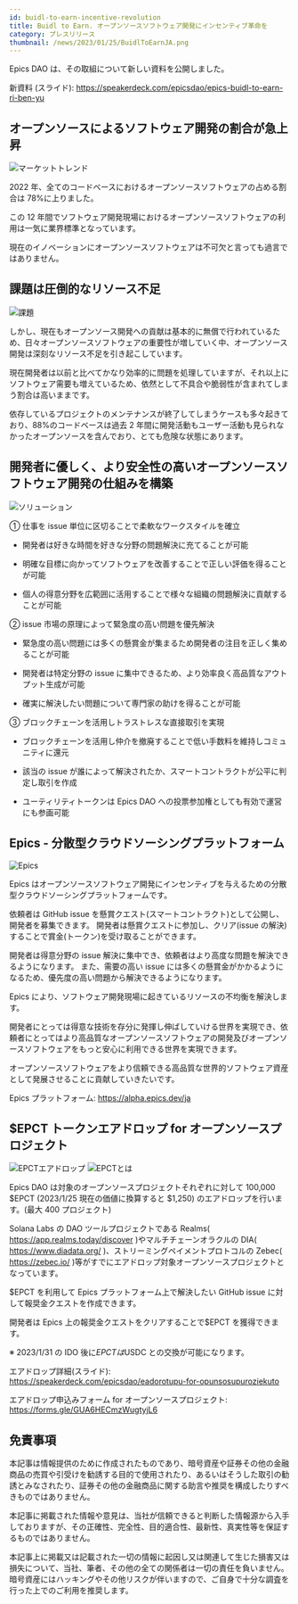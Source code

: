 ```yaml
---
id: buidl-to-earn-incentive-revolution
title: Buidl to Earn. オープンソースソフトウェア開発にインセンティブ革命を
category: プレスリリース
thumbnail: /news/2023/01/25/BuidlToEarnJA.png
---
```


Epics DAO は、その取組について新しい資料を公開しました。

新資料 (スライド):
https://speakerdeck.com/epicsdao/epics-buidl-to-earn-ri-ben-yu

## オープンソースによるソフトウェア開発の割合が急上昇

![マーケットトレンド](/news/2023/01/23/MarketTrendsJA.png)

2022 年、全てのコードベースにおけるオープンソースソフトウェアの占める割合は
78%に上りました。

この 12
年間でソフトウェア開発現場におけるオープンソースソフトウェアの利用は一気に業界標準となっています。

現在のイノベーションにオープンソースソフトウェアは不可欠と言っても過言ではありません。

## 課題は圧倒的なリソース不足

![課題](/news/2023/01/23/ProblemJA.png)

しかし、現在もオープンソース開発への貢献は基本的に無償で行われているため、日々オープンソースソフトウェアの重要性が増していく中、オープンソース開発は深刻なリソース不足を引き起こしています。

現在開発者は以前と比べてかなり効率的に問題を処理していますが、それ以上にソフトウェア需要も増えているため、依然として不具合や脆弱性が含まれてしまう割合は高いままです。

依存しているプロジェクトのメンテナンスが終了してしまうケースも多々起きており、88%のコードベースは過去
2
年間に開発活動もユーザー活動も見られなかったオープンソースを含んでおり、とても危険な状態にあります。

## 開発者に優しく、より安全性の高いオープンソースソフトウェア開発の仕組みを構築

![ソリューション](/news/2023/01/25/SolutionJA.png)

① 仕事を issue 単位に区切ることで柔軟なワークスタイルを確立

- 開発者は好きな時間を好きな分野の問題解決に充てることが可能

- 明確な目標に向かってソフトウェアを改善することで正しい評価を得ることが可能

- 個人の得意分野を広範囲に活用することで様々な組織の問題解決に貢献することが可能

② issue 市場の原理によって緊急度の高い問題を優先解決

- 緊急度の高い問題には多くの懸賞金が集まるため開発者の注目を正しく集めることが可能

- 開発者は特定分野の issue
  に集中できるため、より効率良く高品質なアウトプット生成が可能

- 確実に解決したい問題について専門家の助けを得ることが可能

③ ブロックチェーンを活用しトラストレスな直接取引を実現

- ブロックチェーンを活用し仲介を撤廃することで低い手数料を維持しコミュニティに還元

- 該当の issue
  が誰によって解決されたか、スマートコントラクトが公平に判定し取引を作成

- ユーティリティトークンは Epics DAO
  への投票参加権としても有効で運営にも参画可能

## Epics - 分散型クラウドソーシングプラットフォーム

![Epics](/news/2022/07/19/EpicsBusinessModelJA.png)

Epics
はオープンソースソフトウェア開発にインセンティブを与えるための分散型クラウドソーシングプラットフォームです。

依頼者は GitHub issue
を懸賞クエスト(スマートコントラクト)として公開し、開発者を募集できます。
開発者は懸賞クエストに参加し、クリア(issue
の解決)することで賞金(トークン)を受け取ることができます。

開発者は得意分野の issue
解決に集中でき、依頼者はより高度な問題を解決できるようになります。
また、需要の高い issue
には多くの懸賞金がかかるようになるため、優先度の高い問題から解決できるようになります。

Epics により、ソフトウェア開発現場に起きているリソースの不均衡を解決します。

開発者にとっては得意な技術を存分に発揮し伸ばしていける世界を実現でき、依頼者にとってはより高品質なオープンソースソフトウェアの開発及びオープンソースソフトウェアをもっと安心に利用できる世界を実現できます。

オープンソースソフトウェアをより信頼できる高品質な世界的ソフトウェア資産として発展させることに貢献していきたいです。

Epics プラットフォーム: https://alpha.epics.dev/ja

## $EPCT トークンエアドロップ for オープンソースプロジェクト

![EPCTエアドロップ](/news/2023/01/23/AirdropForOpenSourceProject.png)
![EPCTとは](/news/2023/01/23/WhatIsEPCTJA.png)

Epics DAO は対象のオープンソースプロジェクトそれぞれに対して 100,000 $EPCT
(2023/1/25 現在の価値に換算すると $1,250) のエアドロップを行います。(最大 400
プロジェクト)

Solana Labs の DAO ツールプロジェクトである Realms(
https://app.realms.today/discover )やマルチチェーンオラクルの DIA(
https://www.diadata.org/ )、ストリーミングペイメントプロトコルの Zebec(
https://zebec.io/
)等がすでにエアドロップ対象オープンソースプロジェクトとなっています。

$EPCT を利用して Epics プラットフォーム上で解決したい GitHub issue
に対して報奨金クエストを作成できます。

開発者は Epics 上の報奨金クエストをクリアすることで$EPCT を獲得できます。

※ 2023/1/31 の IDO 後に$EPCT は$USDC との交換が可能になります。

エアドロップ詳細(スライド):
https://speakerdeck.com/epicsdao/eadorotupu-for-opunsosupuroziekuto

エアドロップ申込みフォーム for オープンソースプロジェクト:
https://forms.gle/GUA6HECmzWugtyjL6

## 免責事項

本記事は情報提供のために作成されたものであり、暗号資産や証券その他の金融商品の売買や引受けを勧誘する目的で使用されたり、あるいはそうした取引の勧誘とみなされたり、証券その他の金融商品に関する助言や推奨を構成したりすべきものではありません。

本記事に掲載された情報や意見は、当社が信頼できると判断した情報源から入手しておりますが、その正確性、完全性、目的適合性、最新性、真実性等を保証するものではありません。

本記事上に掲載又は記載された一切の情報に起因し又は関連して生じた損害又は損失について、当社、筆者、その他の全ての関係者は一切の責任を負いません。暗号資産にはハッキングやその他リスクが伴いますので、ご自身で十分な調査を行った上でのご利用を推奨します。
